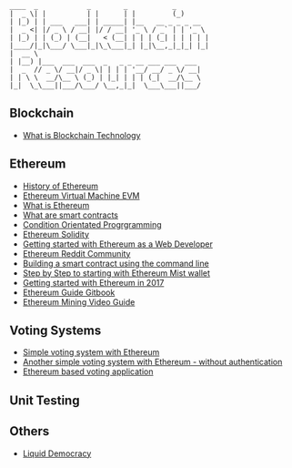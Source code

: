 
 ```
 ____  _            _        _           _        
 |  _ \| |          | |      | |         (_)       
 | |_) | | ___   ___| | _____| |__   __ _ _ _ __   
 |  _ <| |/ _ \ / __| |/ / __| '_ \ / _` | | '_ \  
 | |_) | | (_) | (__|   < (__| | | | (_| | | | | |
 |____/|_|\___/ \___|_|\_\___|_| |_|\__,_|_|_| |_|
 |  __ \                                           
 | |__) |___  ___  ___  _   _ _ __ ___ ___  ___    
 |  _  // _ \/ __|/ _ \| | | | '__/ __/ _ \/ __|   
 | | \ \  __/\__ \ (_) | |_| | | | (_|  __/\__ \   
 |_|  \_\___||___/\___/ \__,_|_|  \___\___||___/   

```

## Blockchain
* [What is Blockchain Technology](https://blockgeeks.com/guides/what-is-blockchain-technology/)

## Ethereum

* [History of Ethereum](https://blog.ethereum.org/2016/02/09/cut-and-try-building-a-dream)
* [Ethereum Virtual Machine EVM](http://gavwood.com/Paper.pdf)
* [What is Ethereum](https://blockgeeks.com/guides/what-is-ethereum/)
* [What are smart contracts](http://blockgeeks.com/guides/smart-contracts-the-blockchain-technology-that-will-replace-lawyers/)
* [Condition Orientated Progrgramming](https://medium.com/@gavofyork/condition-orientated-programming-969f6ba0161a)
* [Ethereum Solidity](https://solidity.readthedocs.io/en/develop/)
* [Getting started with Ethereum as a Web Developer](https://hackernoon.com/getting-started-as-an-ethereum-web-developer-9a2a4ab47baf)
* [Ethereum Reddit Community](https://www.reddit.com/r/ethereum/)
* [Building a smart contract using the command line](https://www.ethereum.org/greeter)
* [Step by Step to starting with Ethereum Mist wallet](https://medium.com/@attores/step-by-step-guide-getting-started-with-ethereum-mist-wallet-772a3cc99af4)
* [Getting started with Ethereum in 2017](https://greycoder.com/getting-started-ethereum-2017/)
* [Ethereum Guide Gitbook](https://gavofyork.gitbooks.io/turboethereum/content/getting_started.html)
* [Ethereum Mining Video Guide](https://99bitcoins.com/guide-ethereum-mining-how-to-mine-ethereum/)

## Voting Systems
* [Simple voting system with Ethereum](https://github.com/AdrianClv/ethereum-voting)
* [Another simple voting system with Ethereum - without authentication](https://github.com/domschiener/publicvotes)
* [Ethereum based voting application](https://medium.com/@DomSchiener/publicvotes-ethereum-based-voting-application-3b691488b926)

## Unit Testing

## Others
* [Liquid Democracy](https://medium.com/organizer-sandbox/liquid-democracy-true-democracy-for-the-21st-century-7c66f5e53b6f)
